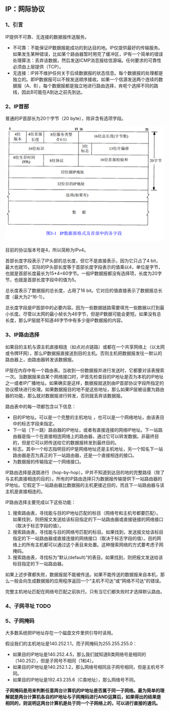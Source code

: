 ## IP：网际协议

### 1、引言

IP提供不可靠、无连接的数据报传送服务。

- 不可靠：不能保证IP数据报能成功的到达目的地。IP仅提供最好的传输服务。如果发生某种错误，比如某个路由器暂时用完了缓冲区，IP有一个简单的错误处理算法：丢弃该数据，然后发送ICMP消息报给信源端。任何要求的可靠性必须由上层提供（TCP）。
- 无连接：IP并不维护任何关于后续数据报的状态信息。每个数据报的处理都是独立的。即IP数据报可以不按发送顺序接收。如果一个信源发送两个连续的数据报（A、B），每个数据报都是独立地进行路由选择，肯呢个选择不同的路线，因此B可能在A到达之前先到达。

### 2、IP首部

普通的IP首部长为20个字节（20 byte），除非含有选项字段。

![image](https://raw.githubusercontent.com/weikano/NoteResources/master/TCP%26IP/003.png)

目前的协议版本号是4，所以简称为IPv4。

首部长度字段表示了IP头部的总长度，但它不是直接表示，因为它只占了4 bit，最大也就15，实际的IP头部长度等于首部长度字段表示的值乘以4，单位是字节，也就是首部长度最长为15*4=60字节。一般IP数据报都没有选择项，长度为20字节，也就是首部长度字段中的值为5。

总长度表示了数据报的总长度，占用了16 bit。它对应的值直接表示了数据报总长度（最大为2^16-1）。

总长度字段是IP首部中的必要内容。因为一些数据链路需要填充一些数据以打到最小长度。尽管以太网的最小帧长为46字节，但是IP数据可能会更短。如果没有总长度，那么IP层就不知道46字节中有多少是IP数据报的内容。

### 3、IP路由选择

如果目的主机与源主机直接相连（如点对点链路）或都在一个共享网络上（以太网或令牌环网），那么IP数据报直接送到目的主机。否则主机把数据报发往一默认的路由器上，由路由器转发该数据报。

IP层在内存中有一个路由表。当收到一份数据报并进行发送时，它都要对该表搜索一次。当数据报来自某个网络接口时，IP首先检查目的IP地址是否为本机的IP地址之一或者IP广播地址。如果确实是这样，数据报就送到由IP首部协议字段所指定的协议模块进行处理。如果数据报目的地不是这些地址，那么如果IP层被设置为路由器的功能，那么就对数据报进行转发，否则就丢弃该数据报。

路由表中的每一项都包含以下信息：

- 目的IP地址。可以是一个完整的主机地址 ，也可以是一个网络地址，由该表目中的标志字段来指定。
- 下一站（下一跳）路由器的IP地址，或者有直接连接的网络IP地址。下一站路由器是指一个在直接相连网络上的路由器，通过它可以转发数据。非最终目的，但是它可以把传送给它的数据报转发到最终目的。
- 标志。其中一个标志指明目的IP是网络地址还是主机地址，另一个知名下一站路由器是否为真正的下一站路由器，还是一个直接相连的接口。
- 为数据报的传输指定一个网络接口。

IP路由选择是逐跳进行（hop-by-hop）。IP并不知道到达目的地的完整路径（除了与主机直接相连的目的）。所有的IP路由选择只为数据报传输提供下一站路由器的IP地址。它假定下一站路由器比数据报的主机更接近目的，而且下一站路由器与该主机是直接相连的。

IP路由选择主要完成以下这些功能：

1. 搜索路由表，寻找能与目的IP地址匹配的标目（网络号和主机号都要匹配）。如果找到，则把报文发送给该标目指定的下一站路由器或直接链接的网络接口（取决于标志字段的值）。
2. 搜索路由表，寻找能与目的网络号匹配的标目。如果找到，发送报文给该标目指定的下一站路由器或直接连接的网络接口（取决于标志字段的值）。目的网络上的所有主机都可以通过这个表目来处置。这种搜索网络的方式要考虑子网掩码。
3. 搜索路由表，寻找标为“默认(default)”的表目。如果找到，则把报文发送给该标目指定的下一站路由器。

如果上述步骤都失败，数据报就不能被传送。如果不能传送的数据报来自本机，那么一般会向生成数据报的应用程序返回一个“主机不可达”或“网络不可达”的错误。

完整主机地址匹配在网络号匹配之前执行。只有当它们都失败时才选择默认路由。

### 4、子网寻址 TODO

### 5、子网掩码

大多数系统把IP地址存在一个磁盘文件里供引导时读用。

假设我们的主机地址是140.252.1.1，而子网掩码为255.255.255.0：

- 如果目的IP地址是140.252.4.5，那么我们就知道B类网络号是相同的（140.252），但是子网号不相同（1和4）。
- 如果目的IP地址是140.252.1.2，那么网络号相同且子网号相同，但是主机号不同。
- 如果目的IP地址是192.43.235.6（C类地址），那么网络号不同。

**子网掩码是用来判断任意两台计算机的IP地址是否属于同一子网络。最为简单的理解就是两台计算机各自的IP地址与子网掩码进行AND运算后，如果得出的结果是相同的，则说明这两台计算机是处于同一个子网络上的，可以进行直接的通讯。**

